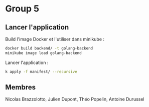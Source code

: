 # Group 5

## Lancer l'application

Build l'image Docker et l'utiliser dans minikube :
```bash
docker build backend/ -t golang-backend
minikube image load golang-backend
```

Lancer l'application :
```bash
k apply -f manifest/ --recursive
```

## Membres

Nicolas Brazzolotto, Julien Dupont, Théo Popelin, Antoine Durussel

